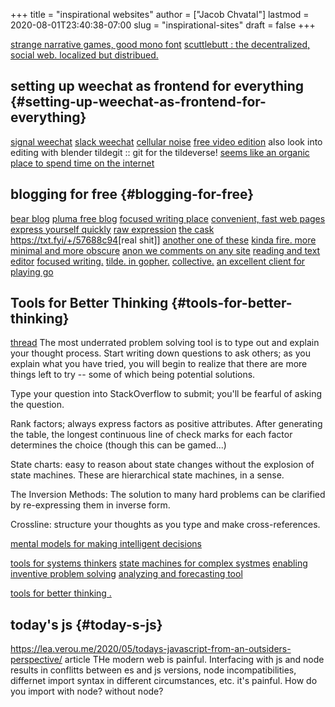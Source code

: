 +++
title = "inspirational websites"
author = ["Jacob Chvatal"]
lastmod = 2020-08-01T23:40:38-07:00
slug = "inspirational-sites"
draft = false
+++

[strange narrative games, good mono font](https://amorphous.itch.io/)
[scuttlebutt : the decentralized, social web.
localized but distribued.](https://scuttlebutt.nz)


## setting up weechat as frontend for everything {#setting-up-weechat-as-frontend-for-everything}

[signal weechat](https://github.com/thefinn93/signal-weechat/blob/master/README.md)
[slack weechat](https://github.com/wee-slack/wee-slack)
[cellular noise](https://cineshader.com/)
[free video edition](https://www.olivevideoeditor.org/)
also look into editing with blender
tildegit :: git for the tildeverse!
[seems like an organic place to spend time on the internet](https://dev.upvote.blog/)


## blogging for free {#blogging-for-free}

[bear blog](https://bearblog.dev/)
[pluma free blog](https://pluma.cloud/)
[focused writing place](https://write.as/)
[convenient, fast web pages](http://txti.es/)
[express yourself quickly](https://telegra.ph/why-am-i-here-05-29)
[raw expression](https://txt.fyi/+/22b9f246/)
[the cask ](https://txt.fyi/+/6ce898cf/)
<https://txt.fyi/+/57688c94>[real shit]]
[another one of these](/#/)
[kinda fire. more minimal and more obscure](http://ix.io/)
[anon we comments on any site](https://commentpara.de/)
[reading and text editor](https://rwtxt.com/public)
[focused writing.](https://write.as/)
[tilde. in gopher.](https://gopher.tildeverse.org/tildeverse.org)
[collective.](https://dotdotdash.io/)
[an excellent client for playing go](https://online-go.com/)


## Tools for Better Thinking {#tools-for-better-thinking}

[thread](https://news.ycombinator.com/item?id=23339830)
The most underrated problem solving tool is to type out and explain your
thought process.
Start writing down questions to ask others; as you explain what you have
tried, you will begin to realize that there are more things left to try --
some of which being potential solutions.

Type your question into StackOverflow to submit; you'll be fearful of asking
the question.

Rank factors; always express factors as positive attributes. After generating
the table, the longest continuous line of check marks for each factor
determines the choice (though this can be gamed...)

State charts: easy to reason about state changes without the explosion of
state machines. These are hierarchical state machines, in a sense.

The Inversion Methods: The solution to many hard problems can be clarified by
re-expressing them in inverse form.

Crossline: structure your thoughts as you type and make cross-references.

[mental models for making intelligent decisions](https://fs.blog/mental-models/)

[tools for systems thinkers](https://medium.com/disruptive-design/search?q=tools%20for%20systems%20thinkers)
[state machines for complex systmes](https://news.ycombinator.com/item?id=22747409)
[enabling inventive problem solving](https://www.wiley.com/en-us/TRIZ+for+Engineers%3A+Enabling+Inventive+Problem+Solving-p-9780470741887)
[analyzing and forecasting tool](https://en.m.wikipedia.org/wiki/TRIZ)

[tools for better thinking .](https://untools.co/)


## today's js {#today-s-js}

<https://lea.verou.me/2020/05/todays-javascript-from-an-outsiders-perspective/>
article
THe modern web is painful. Interfacing with js and node results in conflitts
between es and js versions, node incompatibilities, differnet import syntax
in different circumstances, etc. it's painful. How do you import with node?
without node? <script> tag or not to script? Where did the node modules go?
This is a good rant of questions and things to feature on the wbesite


## record of a living being {#record-of-a-living-being}

<https://cinemasojourns.com/2020/03/29/akira-kurosawas-record-of-a-living-being/>
source
watch the film :: one of the first to directly address the fear of nuclear
holocaust and the implications of the atom bomb.  an introspective, cerebral
work regarding japan after the bomb and moving forward, away from fallout.
inspired by conversations with otuers regarding what may -- or may not be --
in store for us tomorrow, if tomorrow is in store at all.


## anxiety in product development {#anxiety-in-product-development}

<https://andreschweighofer.com/agile/anxiety-in-product-development/>
anxiety can emerge easily from stress, resulting in anger, frustration and
other unhealthy forms of exerting such stress. this impacts other people,
organizations and processes as well.
we have fear driven development : a concrete idea encouraging us to avoid
certain practices depending upon the specific approach

play to win, don't play not to lose; developing a unique selling proposition
means that you are no longer fighting with others, but rather striving to
come out ahead

awareness of such anxiety is the first step to take. with this awareness
comes conscious decision making, and with such decisions come wiser product
crafting and, in the end, better, more creative work


## bootstrappable builds {#bootstrappable-builds}

<http://bootstrappable.org/>
<http://bootstrappable.org/projects.html> good projects to work on
this is a general build philosophy addressing the chicken and egg problem --
to trust platforms, we must see how each part is produced from source, but we
do not have access to the source of compiled code when we run it against the
language they are compiling!
<http://bootstrappable.org/> on trusting trust. ken thompson talk linked at the
bottom is great, as are the other articles. great compilers literature


## general ideas {#general-ideas}


### 50 ideas that changed my life {#50-ideas-that-changed-my-life}

<https://www.perell.com/blog/50-ideas-that-changed-my-life>
inversion :: avoiding stupidity is easier and better than being brilliant
doublespeak :: saying the opposite of what one means
theory of constraints :: focus on the bottleneck, the weakest point of the
system, always.
preference falsification :: lying to conform to the most socially acceptable
opinion at the time
mimetic teory of desire: rather than having our own desires, we imitate the
desires of others and pursue their ideas
mimetic theory of conflict :: similar = fight

left off on 10!


## cool cs {#cool-cs}

<https://github.com/browserdotsys/vecchio> ray tracing in one weekend :: looks
fun to do
<http://gokcehan.github.io/> has some idea what he is doing; wrote lf, which
 seems to be a better ranger


## idea {#idea}

[deriation graph of all of math physics!](https://derivationmap.net/)
